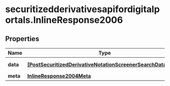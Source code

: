 # securitizedderivativesapifordigitalportals.InlineResponse2006

## Properties

Name | Type | Description | Notes
------------ | ------------- | ------------- | -------------
**data** | [**[PostSecuritizedDerivativeNotationScreenerSearchDataItems]**](PostSecuritizedDerivativeNotationScreenerSearchDataItems.md) | List of notations. | [optional] 
**meta** | [**InlineResponse2004Meta**](InlineResponse2004Meta.md) |  | [optional] 


